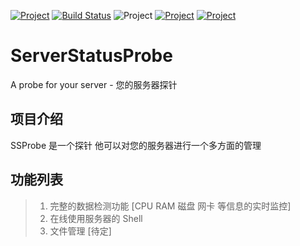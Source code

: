 [![Project](https://img.shields.io/github/release/ServerStatusProbe/release.svg?style=flat-square)](https://github.com/SaigyoujiYuyuko233/ServerStatusProbe/releases)
[![Build Status](https://travis-ci.org/SaigyoujiYuyuko233/ServerStatusProbe.svg?branch=master&style=flat-square)](https://travis-ci.org/SaigyoujiYuyuko233/ServerStatusProbe)
![Project](https://img.shields.io/github/languages/code-size/badges/shields.svg?style=flat-square)
[![Project](https://img.shields.io/badge/License-GPLv3-red.svg?style=flat-square)](https://github.com/SaigyoujiYuyuko233/ServerStatusProbe/blob/master/LICENSE)
[![Project](https://img.shields.io/badge/node-v7.0+-blue.svg?style=flat-square)](https://nodejs.org/en/download/)

# ServerStatusProbe
A probe for your server - 您的服务器探针

## 项目介绍
SSProbe 是一个探针 他可以对您的服务器进行一个多方面的管理

## 功能列表
> 1. 完整的数据检测功能 [CPU RAM 磁盘 网卡 等信息的实时监控] <br>
> 2. 在线使用服务器的 Shell <br>
> 3. 文件管理 [待定] <br>

